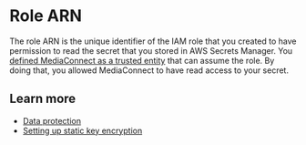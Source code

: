 # Role ARN<a name="hp-source-decryption-role-arn"></a>

The role ARN is the unique identifier of the IAM role that you created to have permission to read the secret that you stored in AWS Secrets Manager\. You [defined MediaConnect as a trusted entity](https://docs.aws.amazon.com/mediaconnect/latest/ug/encryption-static-key-set-up.html?icmpid=docs_mediaconnect_help_panel_hp-create-flow#encryption-static-key-set-up-create-iam-role) that can assume the role\. By doing that, you allowed MediaConnect to have read access to your secret\. 

## Learn more<a name="hp-source-decryption-role-arn-learn"></a>
+ [Data protection](https://docs.aws.amazon.com/mediaconnect/latest/ug/data-protection.html?icmpid=docs_mediaconnect_help_panel_hp-create-flow)
+ [Setting up static key encryption](https://docs.aws.amazon.com/mediaconnect/latest/ug/encryption-static-key-set-up.html?icmpid=docs_mediaconnect_help_panel_hp-create-flow)